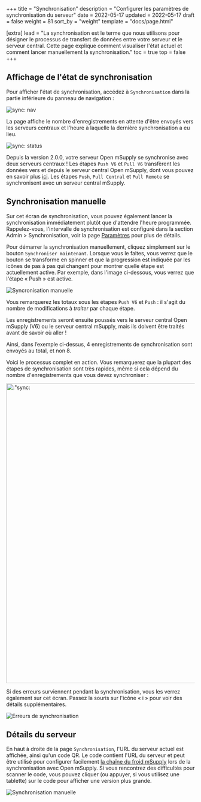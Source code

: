 +++
title = "Synchronisation"
description = "Configurer les paramètres de synchronisation du serveur"
date = 2022-05-17
updated = 2022-05-17
draft = false
weight = 81
sort_by = "weight"
template = "docs/page.html"

[extra]
lead = "La synchronisation est le terme que nous utilisons pour désigner le processus de transfert de données entre votre serveur et le serveur central. Cette page explique comment visualiser l'état actuel et comment lancer manuellement la synchronisation."
toc = true
top = false
+++

## Affichage de l'état de synchronisation

Pour afficher l'état de synchronisation, accédez à `Synchronisation` dans la partie inférieure du panneau de navigation :

![sync: nav](/docs/sync/images/sync_nav.png)

La page affiche le nombre d'enregistrements en attente d'être envoyés vers les serveurs centraux et l'heure à laquelle la dernière synchronisation a eu lieu.

![sync: status](/docs/sync/images/sync_status.png)

Depuis la version 2.0.0, votre serveur Open mSupply se synchronise avec deux serveurs centraux ! Les étapes `Push V6` et `Pull V6` transfèrent les données vers et depuis le serveur central Open mSupply, dont vous pouvez en savoir plus [ici](../../getting_started/central-server). Les étapes `Push`, `Pull Central` et `Pull Remote` se synchronisent avec un serveur central mSupply.

## Synchronisation manuelle

Sur cet écran de synchronisation, vous pouvez également lancer la synchronisation immédiatement plutôt que d'attendre l'heure programmée. Rappelez-vous, l'intervalle de synchronisation est configuré dans la section Admin > Synchronisation, voir la page [Paramètres](/docs/settings/synchronisation/) pour plus de détails.

Pour démarrer la synchronisation manuellement, cliquez simplement sur le bouton `Synchroniser maintenant`. Lorsque vous le faites, vous verrez que le bouton se transforme en spinner et que la progression est indiquée par les icônes de pas à pas qui changent pour montrer quelle étape est actuellement active. Par exemple, dans l'image ci-dessous, vous verrez que l'étape « Push » est active.

![Syncronisation manuelle](/docs/sync/images/sync_in_progress.png)

Vous remarquerez les totaux sous les étapes `Push V6` et `Push` : il s'agit du nombre de modifications à _traiter_ par chaque étape.

Les enregistrements seront ensuite poussés vers le serveur central Open mSupply (V6) ou le serveur central mSupply, mais ils doivent être traités avant de savoir où aller !

Ainsi, dans l’exemple ci-dessus, 4 enregistrements de synchronisation sont envoyés au total, et non 8.

Voici le processus complet en action. Vous remarquerez que la plupart des étapes de synchronisation sont très rapides, même si cela dépend du nombre d'enregistrements que vous devez synchroniser :

<p><img src="/docs/sync/images/sync.gif" alt=:"sync: manual" width="800" /></p>

Si des erreurs surviennent pendant la synchronisation, vous les verrez également sur cet écran. Passez la souris sur l'icône « i » pour voir des détails supplémentaires.

![Erreurs de synchronisation](/docs/sync/images/sync_error.png)

## Détails du serveur

En haut à droite de la page `Synchronisation`, l'URL du serveur actuel est affichée, ainsi qu'un code QR. Le code contient l'URL du serveur et peut être utilisé pour configurer facilement [la chaîne du froid mSupply](https://docs.msupply.foundation/fr/docs/coldchain/introduction/) lors de la synchronisation avec Open mSupply. Si vous rencontrez des difficultés pour scanner le code, vous pouvez cliquer (ou appuyer, si vous utilisez une tablette) sur le code pour afficher une version plus grande.

![Synchronisation manuelle](/docs/sync/images/expand_qr.gif)
